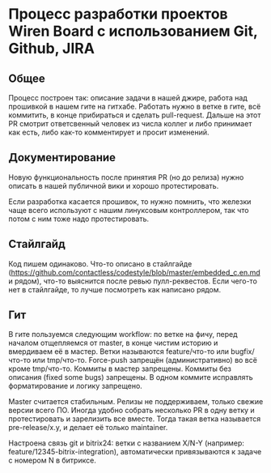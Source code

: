 Процесс разработки проектов Wiren Board с использованием Git, Github, JIRA
============================

Общее
-------------

Процесс построен так: описание задачи в нашей джире, работа над прошивкой в нашем гите на гитхабе. 
Работать нужно в ветке в гите, всё коммитить, в конце прибираться и сделать pull-request. 
Дальше на этот PR смотрит ответсвенный человек из числа коллег и либо принимает как есть, либо как-то комментирует и просит изменений.


Документирование
-------------------------
Новую функциональность после принятия PR (но до релиза) нужно описать в нашей публичной вики и хорошо протестировать. 

Если разработка касается прошивок, то нужно помнить, что железки чаще всего используют с нашим линуксовым контроллером, так что потом с ним тоже надо протестировать.


Стайлгайд
------------
Код пишем одинаково. Что-то описано в стайлгайде (https://github.com/contactless/codestyle/blob/master/embedded_c.en.md и рядом), что-то выяснится после ревью пулл-реквестов. Если чего-то нет в стайлгайде, то лучше посмотреть как написано рядом.


Гит
--------------------------------

В гите пользуемся следующим workflow: по ветке на фичу, перед началом отщепляемся от master, в конце чистим историю и вмердиваем её в мастер. Ветки называются feature/что-то или bugfix/что-то или tmp/что-то. Force-push запрещён (административно) во всё кроме tmp/что-то. Коммиты в мастер запрещены. Коммиты без описания (fixed some bugs) запрещены. В одном коммите исправлять форматирование и логику запрещено.

Master считается стабильным. Релизы не поддерживаем, только свежие версии всего ПО. Иногда удобно собрать несколько PR в одну ветку и протестировать и зарелизить все вместе.
Тогда такая ветка называется pre-release/x.y, и делает её только maintainer.

Настроена связь git и bitrix24: ветки с названием X/N-Y (например: feature/12345-bitrix-integration), автоматически привязываются к задаче с номером N в битриксе. 
